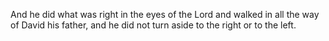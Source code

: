 And he did what was right in the eyes of the Lord and walked in all the way of David his father, and he did not turn aside to the right or to the left.
